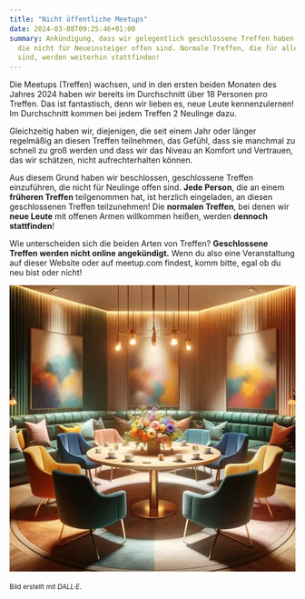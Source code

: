 ```yaml
---
title: "Nicht öffentliche Meetups"
date: 2024-03-08T09:25:46+01:00
summary: Ankündigung, dass wir gelegentlich geschlossene Treffen haben werden,
  die nicht für Neueinsteiger offen sind. Normale Treffen, die für alle offen
  sind, werden weiterhin stattfinden!
---
```


Die Meetups (Treffen) wachsen, und in den ersten beiden Monaten des Jahres 2024
haben wir bereits im Durchschnitt über 18 Personen pro Treffen. Das ist
fantastisch, denn wir lieben es, neue Leute kennenzulernen! Im Durchschnitt
kommen bei jedem Treffen 2 Neulinge dazu.

Gleichzeitig haben wir, diejenigen, die seit einem Jahr oder länger regelmäßig
an diesen Treffen teilnehmen, das Gefühl, dass sie manchmal zu schnell zu groß
werden und dass wir das Niveau an Komfort und Vertrauen, das wir schätzen,
nicht aufrechterhalten können.

Aus diesem Grund haben wir beschlossen, geschlossene Treffen einzuführen, die
nicht für Neulinge offen sind. **Jede Person**, die an einem **früheren
Treffen** teilgenommen hat, ist herzlich eingeladen, an diesen geschlossenen
Treffen teilzunehmen! Die **normalen Treffen**, bei denen wir **neue Leute**
mit offenen Armen willkommen heißen, werden **dennoch stattfinden**!

Wie unterscheiden sich die beiden Arten von Treffen? **Geschlossene Treffen
werden nicht online angekündigt.** Wenn du also eine Veranstaltung auf dieser
Website oder auf meetup.com findest, komm bitte, egal ob du neu bist oder
nicht!

![Sessel um einen Tisch](cover.webp "Sessel um einen Tisch")

<small>Bild erstellt mit _DALL·E_.</small>
